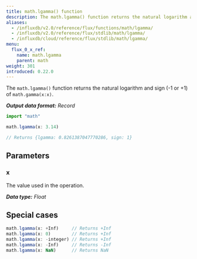 ```yaml
---
title: math.lgamma() function
description: The math.lgamma() function returns the natural logarithm and sign (-1 or +1) of `math.gamma(x:x)`.
aliases:
  - /influxdb/v2.0/reference/flux/functions/math/lgamma/
  - /influxdb/v2.0/reference/flux/stdlib/math/lgamma/
  - /influxdb/cloud/reference/flux/stdlib/math/lgamma/
menu:
  flux_0_x_ref:
    name: math.lgamma
    parent: math
weight: 301
introduced: 0.22.0
---
```


The `math.lgamma()` function returns the natural logarithm and sign (-1 or +1) of `math.gamma(x:x)`.

_**Output data format:** Record_

```js
import "math"

math.lgamma(x: 3.14)

// Returns {lgamma: 0.8261387047770286, sign: 1}
```

## Parameters

### x
The value used in the operation.

_**Data type:** Float_

## Special cases
```js
math.lgamma(x: +Inf)     // Returns +Inf
math.lgamma(x: 0)        // Returns +Inf
math.lgamma(x: -integer) // Returns +Inf
math.lgamma(x: -Inf)     // Returns -Inf
math.lgamma(x: NaN)      // Returns NaN
```
